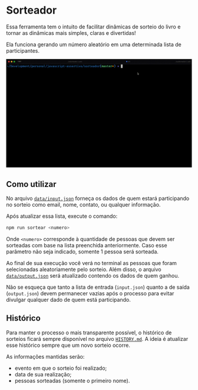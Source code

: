 # Sorteador
Essa ferramenta tem o intuito de facilitar dinâmicas de sorteio do livro e tornar as dinâmicas mais simples, claras e divertidas!

Ela funciona gerando um número aleatório em uma determinada lista de participantes.

![demo](./images/demo.gif)

## Como utilizar
No arquivo [`data/input.json`](./data/input.json) forneça os dados de quem estará participando no sorteio como email, nome, contato, ou qualquer informação.

Após atualizar essa lista, execute o comando:
```sh
npm run sortear <numero>
```

Onde `<numero>` corresponde à quantidade de pessoas que devem ser sorteadas com base na lista preenchida anteriormente. Caso esse parâmetro não seja indicado, somente 1 pessoa será sorteada.

Ao final de sua execução você verá no terminal as pessoas que foram selecionadas aleatoriamente pelo sorteio. Além disso, o arquivo [`data/output.json`](./data/output.json) será atualizado contendo os dados de quem ganhou.

Não se esqueça que tanto a lista de entrada (`input.json`) quanto a de saída (`output.json`) devem permanecer vazias após o processo para evitar divulgar qualquer dado de quem está participando.

## Histórico
Para manter o processo o mais transparente possível, o histórico de sorteios ficará sempre disponível no arquivo [`HISTORY.md`](./HISTORY.md). A ideia é atualizar esse histórico sempre que um novo sorteio ocorre.

As informações mantidas serão:
- evento em que o sorteio foi realizado;
- data de sua realização;
- pessoas sorteadas (somente o primeiro nome).
